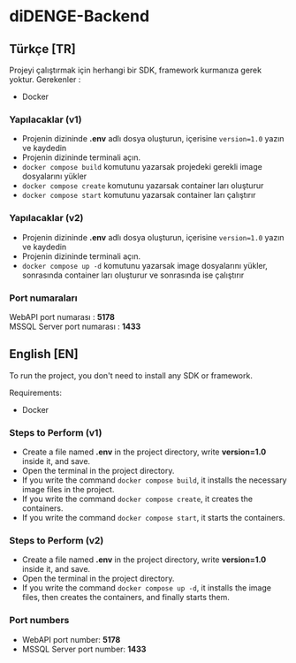 # diDENGE-Backend

## Türkçe [TR]

Projeyi çalıştırmak için herhangi bir SDK, framework kurmanıza gerek yoktur.
Gerekenler :

- Docker

### Yapılacaklar (v1)

- Projenin dizininde <b>.env</b> adlı dosya oluşturun, içerisine `version=1.0` yazın ve kaydedin
- Projenin dizininde terminali açın.
- `docker compose build` komutunu yazarsak projedeki gerekli image dosyalarını yükler
- `docker compose create` komutunu yazarsak container ları oluşturur
- `docker compose start` komutunu yazarsak container ları çalıştırır

### Yapılacaklar (v2)

- Projenin dizininde <b>.env</b> adlı dosya oluşturun, içerisine `version=1.0` yazın ve kaydedin
- Projenin dizininde terminali açın.
- `docker compose up -d` komutunu yazarsak image dosyalarını yükler, sonrasında container ları oluşturur ve sonrasında ise çalıştırır

### Port numaraları

WebAPI port numarası : <b>5178</b> <br/>
MSSQL Server port numarası : <b>1433</b>

## English [EN]

To run the project, you don't need to install any SDK or framework.

Requirements:

- Docker

### Steps to Perform (v1)

- Create a file named <b>.env</b> in the project directory, write <b>version=1.0</b> inside it, and save.
- Open the terminal in the project directory.
- If you write the command `docker compose build`, it installs the necessary image files in the project.
- If you write the command `docker compose create`, it creates the containers.
- If you write the command `docker compose start`, it starts the containers.

### Steps to Perform (v2)

- Create a file named <b>.env</b> in the project directory, write <b>version=1.0</b> inside it, and save.
- Open the terminal in the project directory.
- If you write the command `docker compose up -d`, it installs the image files, then creates the containers, and finally starts them.

### Port numbers

- WebAPI port number: <b>5178</b> <br/>
- MSSQL Server port number: <b>1433</b>
